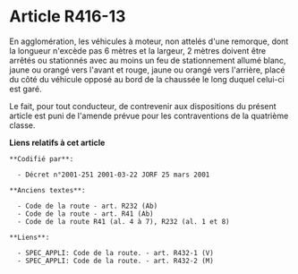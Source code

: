 # Article R416-13

En agglomération, les véhicules à moteur, non attelés d'une remorque, dont la longueur n'excède pas 6 mètres et la largeur, 2
mètres doivent être arrêtés ou stationnés avec au moins un feu de stationnement allumé blanc, jaune ou orangé vers l'avant et
rouge, jaune ou orangé vers l'arrière, placé du côté du véhicule opposé au bord de la chaussée le long duquel celui-ci est
garé.

Le fait, pour tout conducteur, de contrevenir aux dispositions du présent article est puni de l'amende prévue pour les
contraventions de la quatrième classe.

**Liens relatifs à cet article**

	**Codifié par**:

	  - Décret n°2001-251 2001-03-22 JORF 25 mars 2001

	**Anciens textes**:

	  - Code de la route - art. R232 (Ab)
	  - Code de la route - art. R41 (Ab)
	  - Code de la route R41 (al. 4 à 7), R232 (al. 1 et 8)

	**Liens**:

	  - SPEC_APPLI: Code de la route. - art. R432-1 (V)
	  - SPEC_APPLI: Code de la route. - art. R432-2 (M)
